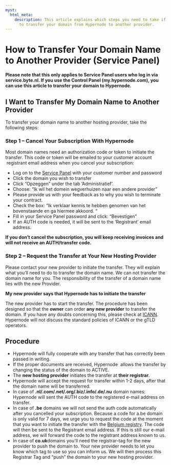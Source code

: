 ```yaml
---
myst:
  html_meta:
    description: This article explains which steps you need to take if you choose
      to transfer your domain from Hypernode to another provider.
---
```


<!-- source: https://support.hypernode.com/en/services/domains/how-to-transfer-your-domain-name-to-another-provider/ -->

# How to Transfer Your Domain Name to Another Provider (Service Panel)

**Please note that this only applies to Service Panel users who log in via service.byte.nl. If you use the Control Panel (my.hypernode.com), you can use this article to transfer your domain to Hypernode.**

## **I Want to Transfer My Domain Name to Another Provider**

To transfer your domain name to another hosting provider, take the following steps:

### **Step 1 – Cancel Your Subscription With Hypernode**

Most domain names need an authorization code or token to initiate the transfer. This code or token will be emailed to your customer account  registrant email address when you cancel your subscription:

- Log on to the [Service Panel](https://auth.byte.nl/) with your customer number and password
- Click the domain you wish to transfer
- Click “Opzeggen” under the tab ‘Administratief’.
- Choose: “Ik wil het domein wegverhuizen naar een andere provider”
- Please provide us with your feedback as to why you wish to terminate your contract.
- Check the box: “Ik verklaar kennis te hebben genomen van het bovenstaande en ga hiermee akkoord. “
- Fill in your Service Panel password and click: “Bevestigen”
- If an AUTH code is needed, it will be sent to the ‘Registrant’ email address.

**If you don’t cancel the subscription, you will keep receiving invoices and will not receive an AUTH/transfer code.**

### **Step 2 – Request the Transfer at Your New Hosting Provider**

Please contact your new provider to initiate the transfer. They will explain what you’ll need to do to transfer the domain name. We can not transfer the domain name for you. The responsibility of the transfer of a domain name lies with the new Provider.

**My new provider says that Hypernode has to initiate the transfer**

The new provider has to start the transfer. The procedure has been designed so that the **owner** can order **any new provider** to transfer the domain. If you have any doubts concerning this, please check at [ICANN](http://www.icann.org/). Hypernode will not discuss the standard policies of ICANN or the gTLD operators.

## **Procedure**

- Hypernode will fully cooperate with any transfer that has correctly been passed in writing.
- If the proper documents are received, Hypernode  allows the transfer by changing the status of the domain to ACTIVE.
- The **new hosting provider** initiates the transfer at **their registrar**.
- Hypernode will accept the request for transfer within 1-2 days, after that the domain name will be transferred.
- In case of **.nl/.com/.net/.org/.biz/.info/.de/.nu** domain names: Hypernode will sent the AUTH code to the registered e-mail address on transfer.
- In case of **.be** domains we will not send the auth code automatically after you cancelled your subscription. Because a code for a.be domain is only valid for 7 days, we urge you to request the code at the moment that you want to initiate the transfer with the [Belgium registry](https://www.dnsbelgium.be/nl). The code will then be sent to the Registrant email address. If this is still our e-mail address, we will forward the code to the registrant address known to us.
- In case of **co.uk**domains you'll need the registrar-tag for the new provider to push the domain to. Your new provider needs to let you know which tag to use so you can inform us. We will then process this Registrar Tag and “push” the domain to your new hosting provider.
